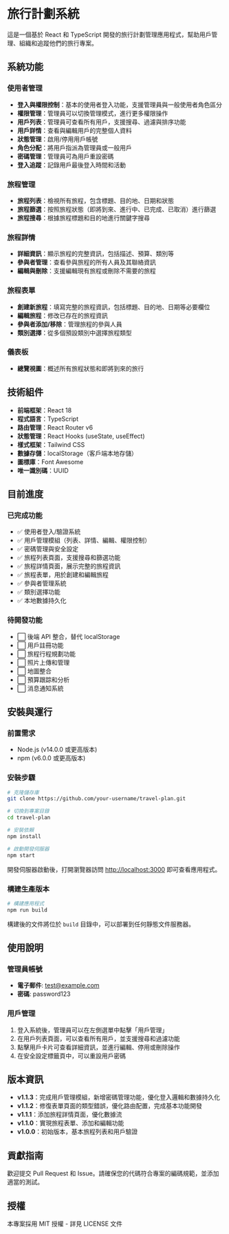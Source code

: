 # 旅行計劃系統

這是一個基於 React 和 TypeScript 開發的旅行計劃管理應用程式，幫助用戶管理、組織和追蹤他們的旅行專案。

## 系統功能

### 使用者管理
- **登入與權限控制**：基本的使用者登入功能，支援管理員與一般使用者角色區分
- **權限管理**：管理員可以切換管理模式，進行更多權限操作
- **用戶列表**：管理員可查看所有用戶，支援搜尋、過濾與排序功能
- **用戶詳情**：查看與編輯用戶的完整個人資料
- **狀態管理**：啟用/停用用戶帳號
- **角色分配**：將用戶指派為管理員或一般用戶
- **密碼管理**：管理員可為用戶重設密碼
- **登入追蹤**：記錄用戶最後登入時間和活動

### 旅程管理
- **旅程列表**：檢視所有旅程，包含標題、目的地、日期和狀態
- **旅程篩選**：按照旅程狀態（即將到來、進行中、已完成、已取消）進行篩選
- **旅程搜尋**：根據旅程標題和目的地進行關鍵字搜尋

### 旅程詳情
- **詳細資訊**：顯示旅程的完整資訊，包括描述、預算、類別等
- **參與者管理**：查看參與旅程的所有人員及其聯絡資訊
- **編輯與刪除**：支援編輯現有旅程或刪除不需要的旅程

### 旅程表單
- **創建新旅程**：填寫完整的旅程資訊，包括標題、目的地、日期等必要欄位
- **編輯旅程**：修改已存在的旅程資訊
- **參與者添加/移除**：管理旅程的參與人員
- **類別選擇**：從多個預設類別中選擇旅程類型

### 儀表板
- **總覽視圖**：概述所有旅程狀態和即將到來的旅行

## 技術組件

- **前端框架**：React 18
- **程式語言**：TypeScript
- **路由管理**：React Router v6
- **狀態管理**：React Hooks (useState, useEffect)
- **樣式框架**：Tailwind CSS
- **數據存儲**：localStorage（客戶端本地存儲）
- **圖標庫**：Font Awesome
- **唯一識別碼**：UUID

## 目前進度

### 已完成功能
- ✅ 使用者登入/驗證系統
- ✅ 用戶管理模組（列表、詳情、編輯、權限控制）
- ✅ 密碼管理與安全設定
- ✅ 旅程列表頁面，支援搜尋和篩選功能
- ✅ 旅程詳情頁面，展示完整的旅程資訊
- ✅ 旅程表單，用於創建和編輯旅程
- ✅ 參與者管理系統
- ✅ 類別選擇功能
- ✅ 本地數據持久化

### 待開發功能
- ⬜ 後端 API 整合，替代 localStorage
- ⬜ 用戶註冊功能
- ⬜ 旅程行程規劃功能
- ⬜ 照片上傳和管理
- ⬜ 地圖整合
- ⬜ 預算跟踪和分析
- ⬜ 消息通知系統

## 安裝與運行

### 前置需求
- Node.js (v14.0.0 或更高版本)
- npm (v6.0.0 或更高版本)

### 安裝步驟

```bash
# 克隆儲存庫
git clone https://github.com/your-username/travel-plan.git

# 切換到專案目錄
cd travel-plan

# 安裝依賴
npm install

# 啟動開發伺服器
npm start
```

開發伺服器啟動後，打開瀏覽器訪問 [http://localhost:3000](http://localhost:3000) 即可查看應用程式。

### 構建生產版本

```bash
# 構建應用程式
npm run build
```

構建後的文件將位於 `build` 目錄中，可以部署到任何靜態文件服務器。

## 使用說明

### 管理員帳號
- **電子郵件**: test@example.com
- **密碼**: password123

### 用戶管理
1. 登入系統後，管理員可以在左側選單中點擊「用戶管理」
2. 在用戶列表頁面，可以查看所有用戶，並支援搜尋和過濾功能
3. 點擊用戶卡片可查看詳細資訊，並進行編輯、停用或刪除操作
4. 在安全設定標籤頁中，可以重設用戶密碼

## 版本資訊

- **v1.1.3**：完成用戶管理模組，新增密碼管理功能，優化登入邏輯和數據持久化
- **v1.1.2**：修復表單頁面的類型錯誤，優化路由配置，完成基本功能開發
- **v1.1.1**：添加旅程詳情頁面，優化數據流
- **v1.1.0**：實現旅程表單、添加和編輯功能
- **v1.0.0**：初始版本，基本旅程列表和用戶驗證

## 貢獻指南

歡迎提交 Pull Request 和 Issue。請確保您的代碼符合專案的編碼規範，並添加適當的測試。

## 授權

本專案採用 MIT 授權 - 詳見 LICENSE 文件
